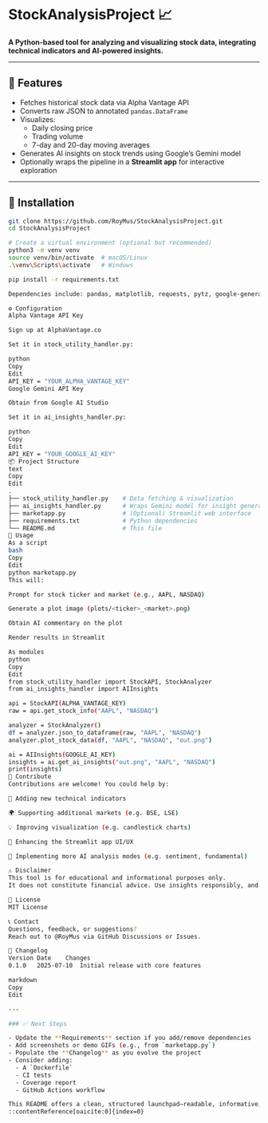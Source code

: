 # StockAnalysisProject 📈

**A Python-based tool for analyzing and visualizing stock data, integrating technical indicators and AI-powered insights.**

---

## 🚀 Features

- Fetches historical stock data via Alpha Vantage API
- Converts raw JSON to annotated `pandas.DataFrame`
- Visualizes:
  - Daily closing price
  - Trading volume
  - 7-day and 20-day moving averages
- Generates AI insights on stock trends using Google’s Gemini model
- Optionally wraps the pipeline in a **Streamlit app** for interactive exploration

---

## 🔧 Installation

```bash
git clone https://github.com/RoyMus/StockAnalysisProject.git
cd StockAnalysisProject

# Create a virtual environment (optional but recommended)
python3 -m venv venv
source venv/bin/activate  # macOS/Linux
.\venv\Scripts\activate   # Windows

pip install -r requirements.txt

Dependencies include: pandas, matplotlib, requests, pytz, google-generativeai, Pillow, streamlit

⚙️ Configuration
Alpha Vantage API Key

Sign up at AlphaVantage.co

Set it in stock_utility_handler.py:

python
Copy
Edit
API_KEY = "YOUR_ALPHA_VANTAGE_KEY"
Google Gemini API Key

Obtain from Google AI Studio

Set it in ai_insights_handler.py:

python
Copy
Edit
API_KEY = "YOUR_GOOGLE_AI_KEY"
📦 Project Structure
text
Copy
Edit
.
├── stock_utility_handler.py    # Data fetching & visualization
├── ai_insights_handler.py      # Wraps Gemini model for insight generation
├── marketapp.py                # (Optional) Streamlit web interface
├── requirements.txt            # Python dependencies
└── README.md                   # This file
🧩 Usage
As a script
bash
Copy
Edit
python marketapp.py
This will:

Prompt for stock ticker and market (e.g., AAPL, NASDAQ)

Generate a plot image (plots/<ticker>_<market>.png)

Obtain AI commentary on the plot

Render results in Streamlit

As modules
python
Copy
Edit
from stock_utility_handler import StockAPI, StockAnalyzer
from ai_insights_handler import AIInsights

api = StockAPI(ALPHA_VANTAGE_KEY)
raw = api.get_stock_info("AAPL", "NASDAQ")

analyzer = StockAnalyzer()
df = analyzer.json_to_dataframe(raw, "AAPL", "NASDAQ")
analyzer.plot_stock_data(df, "AAPL", "NASDAQ", "out.png")

ai = AIInsights(GOOGLE_AI_KEY)
insights = ai.get_ai_insights("out.png", "AAPL", "NASDAQ")
print(insights)
🌟 Contribute
Contributions are welcome! You could help by:

🧠 Adding new technical indicators

🌍 Supporting additional markets (e.g. BSE, LSE)

💡 Improving visualization (e.g. candlestick charts)

🎨 Enhancing the Streamlit app UI/UX

🧪 Implementing more AI analysis modes (e.g. sentiment, fundamental)

⚠️ Disclaimer
This tool is for educational and informational purposes only.
It does not constitute financial advice. Use insights responsibly, and consult a licensed financial advisor before making investment decisions.

📄 License
MIT License

📞 Contact
Questions, feedback, or suggestions?
Reach out to @RoyMus via GitHub Discussions or Issues.

📝 Changelog
Version	Date	Changes
0.1.0	2025‑07‑10	Initial release with core features

markdown
Copy
Edit

---

### ✅ Next Steps

- Update the **Requirements** section if you add/remove dependencies
- Add screenshots or demo GIFs (e.g., from `marketapp.py`)
- Populate the **Changelog** as you evolve the project
- Consider adding:
  - A `Dockerfile`
  - CI tests
  - Coverage report
  - GitHub Actions workflow

This README offers a clean, structured launchpad—readable, informative, and welcoming for collaborators. Let me know if you’d like help integrating additional details or assets!
::contentReference[oaicite:0]{index=0}

